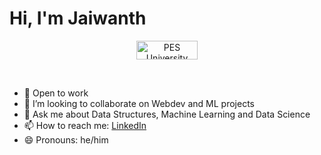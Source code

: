 # Hi, I'm Jaiwanth
<p align=center>
  <img src='https://pesu-badges-api.vercel.app/badge/pesu' width='98px' height='30px' title="PES University" />
</p>
<br>

- 🌱 Open to work
- 👯 I’m looking to collaborate on Webdev and ML projects
- 💬 Ask me about Data Structures, Machine Learning and Data Science
- 📫 How to reach me: [LinkedIn](https://www.linkedin.com/in/jaiwanthtatuskar/)
- 😄 Pronouns: he/him
